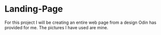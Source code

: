 # Landing-Page
For this project I will be creating an entire web page from a design Odin has provided for me.
The pictures I have used are mine.